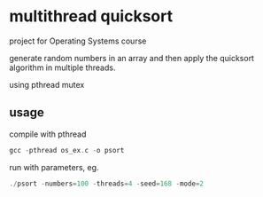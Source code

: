 # multithread quicksort
project for Operating Systems course

generate random numbers in an array and then apply the quicksort algorithm in multiple threads.

using pthread mutex

## usage
compile with pthread
```C
gcc -pthread os_ex.c -o psort
```
run with parameters, eg.
```C
./psort -numbers=100 -threads=4 -seed=168 -mode=2
```
